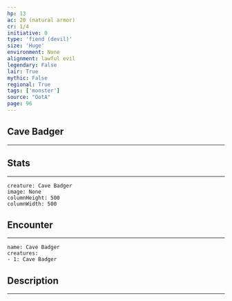 ```yaml
---
hp: 13
ac: 20 (natural armor)
cr: 1/4
initiative: 0
type: 'fiend (devil)'    
size: 'Huge'
environment: None
alignment: lawful evil
legendary: False
lair: True
mythic: False
regional: True
tags: ['monster']
source: "OotA"
page: 96
---
```


## Cave Badger
---



## Stats
---

```statblock
creature: Cave Badger
image: None
columnHeight: 500
columnWidth: 500
```

## Encounter
---

```encounter-table
name: Cave Badger
creatures:
- 1: Cave Badger
```

## Description
---




